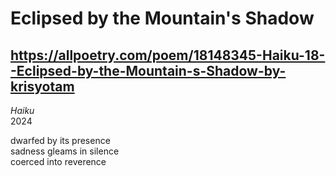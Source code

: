 # Eclipsed by the Mountain's Shadow
## https://allpoetry.com/poem/18148345-Haiku-18--Eclipsed-by-the-Mountain-s-Shadow-by-krisyotam
_Haiku_  
2024

dwarfed by its presence  
sadness gleams in silence  
coerced into reverence
